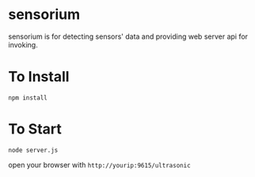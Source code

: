# sensorium
sensorium is for detecting sensors' data and providing web server api for invoking.

# To Install

	npm install
	
# To Start
	node server.js
	
open your browser with `http://yourip:9615/ultrasonic`
